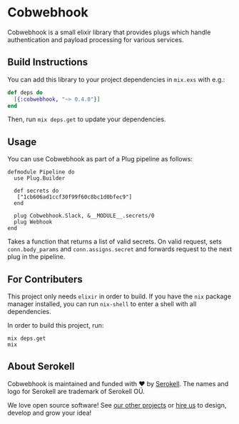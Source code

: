# Cobwebhook

Cobwebhook is a small elixir library that provides plugs which handle
authentication and payload processing for various services.

## Build Instructions

You can add this library to your project dependencies in `mix.exs` with e.g.:

```elixir
def deps do
  [{:cobwebhook, "~> 0.4.0"}]
end
```

Then, run `mix deps.get` to update your dependencies.

## Usage

You can use Cobwebhook as part of a Plug pipeline as follows:

```
defmodule Pipeline do
  use Plug.Builder

  def secrets do
   ["1cb606ad1ccf30f99f60c8bc1d0bfec9"]
  end

  plug Cobwebhook.Slack, &__MODULE__.secrets/0
  plug Webhook
end
```

Takes a function that returns a list of valid secrets. On valid request, sets
`conn.body_params` and `conn.assigns.secret` and forwards request to the next
plug in the pipeline.

## For Contributers

This project only needs `elixir` in order to build. If you have the `nix`
package manager installed, you can run `nix-shell` to enter a shell with all
dependencies.

In order to build this project, run:

```
mix deps.get
mix
```

## About Serokell

Cobwebhook is maintained and funded with :heart: by [Serokell](https://serokell.io/). The names and logo for Serokell are trademark of Serokell OÜ.

We love open source software! See [our other projects](https://serokell.io/community?utm_source=github) or [hire us](https://serokell.io/hire-us?utm_source=github) to design, develop and grow your idea!
